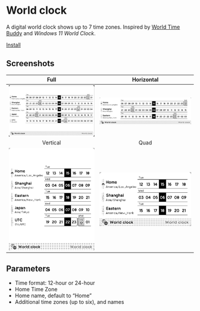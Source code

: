 # World clock

A digital world clock shows up to 7 time zones. Inspired by [World Time Buddy](https://www.worldtimebuddy.com/) and _Windows 11 World Clock_.

[Install](https://usetrmnl.com/recipes/153664)

## Screenshots

| Full | Horizontal |
| :---: | :---: |
| ![Screenshot](./images/f.png) | ![Screenshot](./images/h.png) |
| Vertical | Quad |
| ![Screenshot](./images/v.png) | ![Screenshot](./images/q.png) |

## Parameters

- Time format: 12-hour or 24-hour
- Home Time Zone
- Home name, default to “Home”
- Additional time zones (up to six), and names
